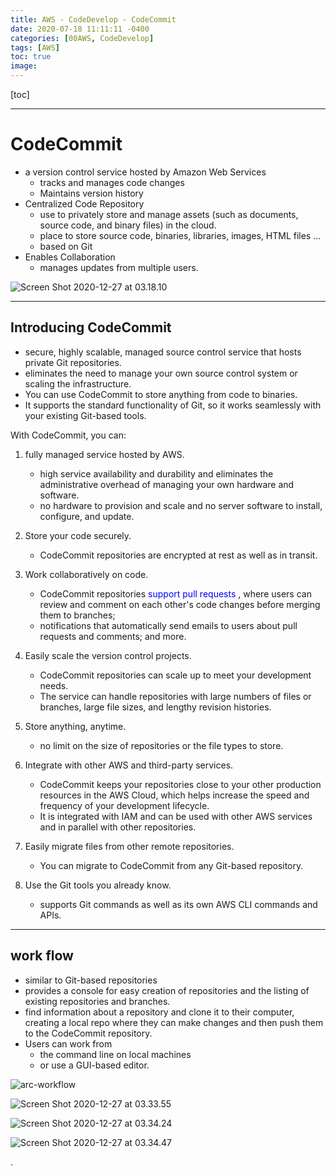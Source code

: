 ```yaml
---
title: AWS - CodeDevelop - CodeCommit
date: 2020-07-18 11:11:11 -0400
categories: [00AWS, CodeDevelop]
tags: [AWS]
toc: true
image:
---
```


[toc]

---

# CodeCommit

- a version control service hosted by Amazon Web Services
  - tracks and manages code changes
  - Maintains version history
- Centralized Code Repository
  - use to privately store and manage assets (such as documents, source code, and binary files) in the cloud.
  - place to store source code, binaries, libraries, images, HTML files ... 
  - based on Git
- Enables Collaboration
  - manages updates from multiple users.

![Screen Shot 2020-12-27 at 03.18.10](https://i.imgur.com/rr6Wma7.png)

---

## Introducing CodeCommit
- secure, highly scalable, managed source control service that hosts private Git repositories.
- eliminates the need to manage your own source control system or scaling the infrastructure.
- You can use CodeCommit to store anything from code to binaries.
- It supports the standard functionality of Git, so it works seamlessly with your existing Git-based tools.

With CodeCommit, you can:

1. fully managed service hosted by AWS.
   - high service availability and durability and eliminates the administrative overhead of managing your own hardware and software.
   - no hardware to provision and scale and no server software to install, configure, and update.

2. Store your code securely.
   - CodeCommit repositories are encrypted at rest as well as in transit.

3. Work collaboratively on code.
   - CodeCommit repositories <font color=blue> support pull requests </font>, where users can review and comment on each other's code changes before merging them to branches;
   - notifications that automatically send emails to users about pull requests and comments; and more.

4. Easily scale the version control projects.
   - CodeCommit repositories can scale up to meet your development needs.
   - The service can handle repositories with large numbers of files or branches, large file sizes, and lengthy revision histories.

5. Store anything, anytime.
   - no limit on the size of repositories or the file types to store.

6. Integrate with other AWS and third-party services.
   - CodeCommit keeps your repositories close to your other production resources in the AWS Cloud, which helps increase the speed and frequency of your development lifecycle.
   - It is integrated with IAM and can be used with other AWS services and in parallel with other repositories.


7. Easily migrate files from other remote repositories.
   - You can migrate to CodeCommit from any Git-based repository.

8. Use the Git tools you already know.
   - supports Git commands as well as its own AWS CLI commands and APIs.

---


## work flow

- similar to Git-based repositories
- provides a console for easy creation of repositories and the listing of existing repositories and branches.
- find information about a repository and clone it to their computer, creating a local repo where they can make changes and then push them to the CodeCommit repository.
- Users can work from
  - the command line on local machines
  - or use a GUI-based editor.

![arc-workflow](https://i.imgur.com/dCtKMc0.png)


![Screen Shot 2020-12-27 at 03.33.55](https://i.imgur.com/NDqsZwC.png)


![Screen Shot 2020-12-27 at 03.34.24](https://i.imgur.com/a99WuOp.png)


![Screen Shot 2020-12-27 at 03.34.47](https://i.imgur.com/Tb6tPsF.png)












.
